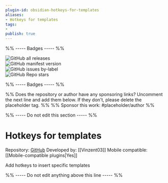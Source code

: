 ```yaml
---
plugin-id: obsidian-hotkeys-for-templates
aliases:
- Hotkeys for templates
tags: 
- 
publish: true
---
```


%% ----- Badges ----- %%

![GitHub all releases](https://img.shields.io/github/downloads/Vinzent03/obsidian-hotkeys-for-templates/total?color=573E7A&logo=github&style=for-the-badge)   
![GitHub manifest version](https://img.shields.io/github/manifest-json/v/Vinzent03/obsidian-hotkeys-for-templates?color=573E7A&logo=github&style=for-the-badge)   
![GitHub issues by-label](https://img.shields.io/github/issues/Vinzent03/obsidian-hotkeys-for-templates/help%20wanted?color=573E7A&logo=github&style=for-the-badge)   
![GitHub Repo stars](https://img.shields.io/github/stars/Vinzent03/obsidian-hotkeys-for-templates?color=573E7A&logo=github&style=for-the-badge)

%% ----- Badges ----- %%

%% Does the repository or author have any sponsoring links? Uncomment the next line and add them below. If they don't, please delete the placeholder tag. %%
%% Sponsor this work: #placeholder/author %%

%% ----- Do not edit this section ----- %%

# Hotkeys for templates

Repository: [GitHub](https://github.com/Vinzent03/obsidian-hotkeys-for-templates)
Developed by: [[Vinzent03]]
Mobile compatible: [[Mobile-compatible plugins|Yes]]

Add hotkeys to insert specific templates

%% ----- Do not edit anything above this line ----- %% 
